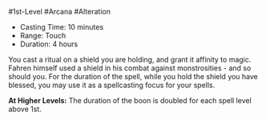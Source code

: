 #1st-Level #Arcana #Alteration
 
- Casting Time: 10 minutes
- Range: Touch
- Duration: 4 hours  

You cast a ritual on a shield you are holding, and grant it affinity to magic. Fahren himself used a shield in his combat against monstrosities - and so should you. For the duration of the spell, while you hold the shield you have blessed, you may use it as a spellcasting focus for your spells.
 
**At Higher Levels:** The duration of the boon is doubled for each spell level above 1st.